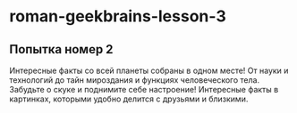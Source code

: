 # roman-geekbrains-lesson-3
## Попытка номер 2



Интересные факты со всей планеты собраны в одном месте! От науки и технологий до тайн мироздания и функциях человеческого тела. Забудьте о скуке и поднимите себе настроение! Интересные факты в картинках, которыми удобно делится с друзьями и близкими.